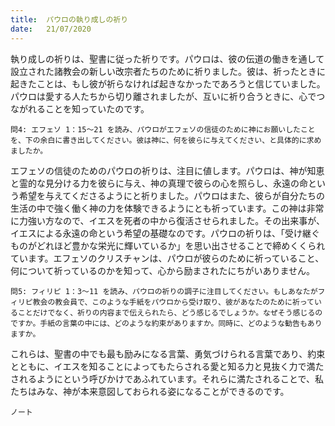 ```yaml
---
title:  パウロの執り成しの祈り
date:   21/07/2020
---
```


執り成しの祈りは、聖書に従った祈りです。パウロは、彼の伝道の働きを通して設立された諸教会の新しい改宗者たちのために祈りました。彼は、祈ったときに起きたことは、もし彼が祈らなければ起きなかったであろうと信じていました。パウロは愛する人たちから切り離されましたが、互いに祈り合うときに、心でつながれることを知っていたのです。

`問4: エフェソ 1：15～21 を読み、パウロがエフェソの信徒のために神にお願いしたことを、下の余白に書き出してください。彼は神に、何を彼らに与えてください、と具体的に求めましたか。`

エフェソの信徒のためのパウロの祈りは、注目に値します。パウロは、神が知恵と霊的な見分ける力を彼らに与え、神の真理で彼らの心を照らし、永遠の命という希望を与えてくださるようにと祈りました。パウロはまた、彼らが自分たちの生活の中で強く働く神の力を体験できるようにとも祈っています。この神は非常に力強い方なので、イエスを死者の中から復活させられました。その出来事が、イエスによる永遠の命という希望の基礎なのです。パウロの祈りは、「受け継ぐものがどれほど豊かな栄光に輝いているか」を思い出させることで締めくくられています。エフェソのクリスチャンは、パウロが彼らのために祈っていること、何について祈っているのかを知って、心から励まされたにちがいありません。

`問5: フィリピ 1：3～11 を読み、パウロの祈りの調子に注目してください。もしあなたがフィリピ教会の教会員で、このような手紙をパウロから受け取り、彼があなたのために祈っていることだけでなく、祈りの内容まで伝えられたら、どう感じるでしょうか。なぜそう感じるのですか。手紙の言葉の中には、どのような約束がありますか。同時に、どのような勧告もありますか。`

これらは、聖書の中でも最も励みになる言葉、勇気づけられる言葉であり、約束とともに、イエスを知ることによってもたらされる愛と知る力と見抜く力で満たされるようにという呼びかけであふれています。それらに満たされることで、私たちはみな、神が本来意図しておられる姿になることができるのです。

`ノート`

